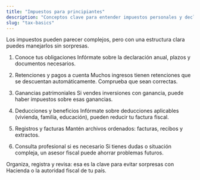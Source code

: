 ```yaml
---
title: "Impuestos para principiantes"
description: "Conceptos clave para entender impuestos personales y declarar sin miedo."
slug: "tax-basics"
---
```


Los impuestos pueden parecer complejos, pero con una estructura clara puedes manejarlos sin sorpresas.

1. Conoce tus obligaciones
Infórmate sobre la declaración anual, plazos y documentos necesarios.

2. Retenciones y pagos a cuenta
Muchos ingresos tienen retenciones que se descuentan automáticamente. Comprueba que sean correctas.

3. Ganancias patrimoniales
Si vendes inversiones con ganancia, puede haber impuestos sobre esas ganancias.

4. Deducciones y beneficios
Infórmate sobre deducciones aplicables (vivienda, familia, educación), pueden reducir tu factura fiscal.

5. Registros y facturas
Mantén archivos ordenados: facturas, recibos y extractos.

6. Consulta profesional si es necesario
Si tienes dudas o situación compleja, un asesor fiscal puede ahorrar problemas futuros.

Organiza, registra y revisa: esa es la clave para evitar sorpresas con Hacienda o la autoridad fiscal de tu país.

